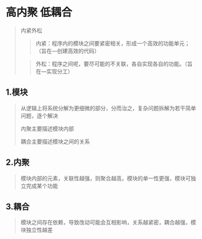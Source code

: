 # 高内聚 低耦合

> 内紧外松
>
> > 内紧：程序内的模块之间要紧密相关，形成一个高效的功能单元；（旨在—创建高效的代码）
>
> > 外松：程序之间呢，要尽可能的不关联，各自实现各自的功能。（旨在—实现分工）



## 1.模块

> 从逻辑上将系统分解为更细微的部分，分而治之，复杂问题拆解为若干简单问题，逐个解决
>
> 内聚主要描述模块内部
>
> 耦合主要描述模块之间的关系



## 2.内聚

> 模块内部的元素，关联性越强，则聚合越高，模块的单一性更强，模块可独立完成某个功能



## 3.耦合

> 模块之间存在依赖，导致改动可能会互相影响，关系越紧密，耦合越强，模块独立性越差